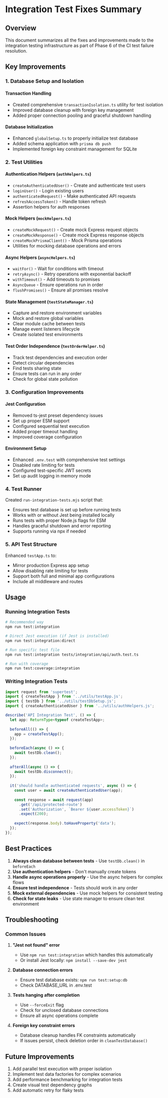 # Integration Test Fixes Summary

## Overview

This document summarizes all the fixes and improvements made to the integration testing infrastructure as part of Phase 6 of the CI test failure resolution.

## Key Improvements

### 1. Database Setup and Isolation

#### Transaction Handling
- Created comprehensive `transactionIsolation.ts` utility for test isolation
- Improved database cleanup with foreign key management
- Added proper connection pooling and graceful shutdown handling

#### Database Initialization
- Enhanced `globalSetup.ts` to properly initialize test database
- Added schema application with `prisma db push`
- Implemented foreign key constraint management for SQLite

### 2. Test Utilities

#### Authentication Helpers (`authHelpers.ts`)
- `createAuthenticatedUser()` - Create and authenticate test users
- `loginUser()` - Login existing users
- `authenticatedRequest()` - Make authenticated API requests
- `refreshAccessToken()` - Handle token refresh
- Assertion helpers for auth responses

#### Mock Helpers (`mockHelpers.ts`)
- `createMockRequest()` - Create mock Express request objects
- `createMockResponse()` - Create mock Express response objects
- `createMockPrismaClient()` - Mock Prisma operations
- Utilities for mocking database operations and errors

#### Async Helpers (`asyncHelpers.ts`)
- `waitFor()` - Wait for conditions with timeout
- `retryAsync()` - Retry operations with exponential backoff
- `withTimeout()` - Add timeouts to promises
- `AsyncQueue` - Ensure operations run in order
- `flushPromises()` - Ensure all promises resolve

#### State Management (`testStateManager.ts`)
- Capture and restore environment variables
- Mock and restore global variables
- Clear module cache between tests
- Manage event listeners lifecycle
- Create isolated test environments

#### Test Order Independence (`testOrderHelper.ts`)
- Track test dependencies and execution order
- Detect circular dependencies
- Find tests sharing state
- Ensure tests can run in any order
- Check for global state pollution

### 3. Configuration Improvements

#### Jest Configuration
- Removed ts-jest preset dependency issues
- Set up proper ESM support
- Configured sequential test execution
- Added proper timeout handling
- Improved coverage configuration

#### Environment Setup
- Enhanced `.env.test` with comprehensive test settings
- Disabled rate limiting for tests
- Configured test-specific JWT secrets
- Set up audit logging in memory mode

### 4. Test Runner

Created `run-integration-tests.mjs` script that:
- Ensures test database is set up before running tests
- Works with or without Jest being installed locally
- Runs tests with proper Node.js flags for ESM
- Handles graceful shutdown and error reporting
- Supports running via npx if needed

### 5. API Test Structure

Enhanced `testApp.ts` to:
- Mirror production Express app setup
- Allow disabling rate limiting for tests
- Support both full and minimal app configurations
- Include all middleware and routes

## Usage

### Running Integration Tests

```bash
# Recommended way
npm run test:integration

# Direct Jest execution (if Jest is installed)
npm run test:integration:direct

# Run specific test file
npm run test:integration tests/integration/api/auth.test.ts

# Run with coverage
npm run test:coverage:integration
```

### Writing Integration Tests

```typescript
import request from 'supertest';
import { createTestApp } from '../utils/testApp.js';
import { testDb } from '../utils/testDbSetup.js';
import { createAuthenticatedUser } from '../utils/authHelpers.js';

describe('API Integration Test', () => {
  let app: ReturnType<typeof createTestApp>;
  
  beforeAll(() => {
    app = createTestApp();
  });
  
  beforeEach(async () => {
    await testDb.clean();
  });
  
  afterAll(async () => {
    await testDb.disconnect();
  });
  
  it('should handle authenticated requests', async () => {
    const user = await createAuthenticatedUser(app);
    
    const response = await request(app)
      .get('/api/protected-route')
      .set('Authorization', `Bearer ${user.accessToken}`)
      .expect(200);
      
    expect(response.body).toHaveProperty('data');
  });
});
```

## Best Practices

1. **Always clean database between tests** - Use `testDb.clean()` in `beforeEach`
2. **Use authentication helpers** - Don't manually create tokens
3. **Handle async operations properly** - Use the async helpers for complex flows
4. **Ensure test independence** - Tests should work in any order
5. **Mock external dependencies** - Use mock helpers for consistent testing
6. **Check for state leaks** - Use state manager to ensure clean test environment

## Troubleshooting

### Common Issues

1. **"Jest not found" error**
   - Use `npm run test:integration` which handles this automatically
   - Or install Jest locally: `npm install --save-dev jest`

2. **Database connection errors**
   - Ensure test database exists: `npm run test:setup:db`
   - Check DATABASE_URL in .env.test

3. **Tests hanging after completion**
   - Use `--forceExit` flag
   - Check for unclosed database connections
   - Ensure all async operations complete

4. **Foreign key constraint errors**
   - Database cleanup handles FK constraints automatically
   - If issues persist, check deletion order in `cleanTestDatabase()`

## Future Improvements

1. Add parallel test execution with proper isolation
2. Implement test data factories for complex scenarios
3. Add performance benchmarking for integration tests
4. Create visual test dependency graphs
5. Add automatic retry for flaky tests